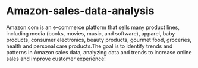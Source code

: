 # Amazon-sales-data-analysis
Amazon.com is an e-commerce platform that sells many product lines, including media (books, movies, music, and software), apparel, baby products, consumer electronics, beauty  products, gourmet food, groceries, health and personal care products.The goal is to identify trends and patterns in Amazon sales data, analyzing data and trends to increase online sales and improve customer experience!


